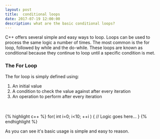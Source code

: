 ```yaml
---
layout: post
title:  conditional loops
date: 2017-07-19 12:00:00
description: what are the basic conditional loops?
---
```

C++ offers several simple and easy ways to loop. Loops can be used to process the same logic a number of times. The most common is the for loop, followed by while and the do-while. These loops are known as conditional because they continue to loop until a specific condition is met. 

### The For Loop ###

The for loop is simply defined using:
1. An initial value
2. A condition to check the value against after every iteration
3. An operation to perform after every iteration

<br/><br/>
{% highlight c++ %} 
for( int i=0; i<10; ++i )
{
  // Logic goes here...
}
{% endhighlight %}

As you can see it's basic usage is simple and easy to reason. 
